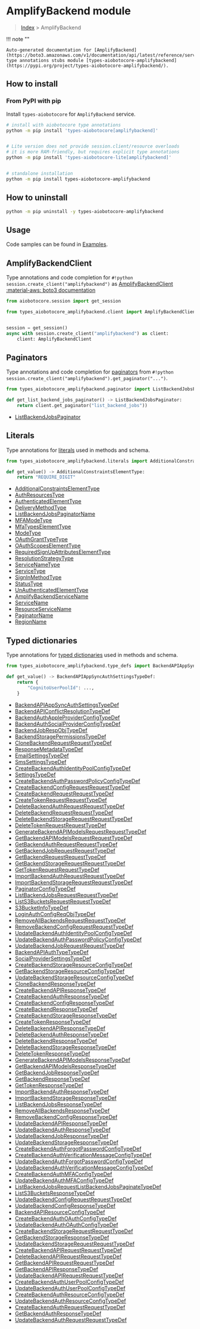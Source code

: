 # AmplifyBackend module

> [Index](../README.md) > AmplifyBackend


!!! note ""

    Auto-generated documentation for [AmplifyBackend](https://boto3.amazonaws.com/v1/documentation/api/latest/reference/services/amplifybackend.html#AmplifyBackend)
    type annotations stubs module [types-aiobotocore-amplifybackend](https://pypi.org/project/types-aiobotocore-amplifybackend/).

## How to install



### From PyPI with pip

Install `types-aiobotocore` for `AmplifyBackend` service.

```bash
# install with aiobotocore type annotations
python -m pip install 'types-aiobotocore[amplifybackend]'


# Lite version does not provide session.client/resource overloads
# it is more RAM-friendly, but requires explicit type annotations
python -m pip install 'types-aiobotocore-lite[amplifybackend]'


# standalone installation
python -m pip install types-aiobotocore-amplifybackend
```



## How to uninstall

```bash
python -m pip uninstall -y types-aiobotocore-amplifybackend
```

## Usage

Code samples can be found in [Examples](./usage.md).

## AmplifyBackendClient

Type annotations and code completion for  `#!python session.create_client("amplifybackend")` as [AmplifyBackendClient](./client.md)
[:material-aws: boto3 documentation](https://boto3.amazonaws.com/v1/documentation/api/latest/reference/services/amplifybackend.html#AmplifyBackend.Client)

```python title="Usage example"
from aiobotocore.session import get_session

from types_aiobotocore_amplifybackend.client import AmplifyBackendClient


session = get_session()
async with session.create_client("amplifybackend") as client:
    client: AmplifyBackendClient
```


## Paginators

Type annotations and code completion for
[paginators](./paginators.md)
from `#!python session.create_client("amplifybackend").get_paginator("...")`.

```python title="Usage example"
from types_aiobotocore_amplifybackend.paginator import ListBackendJobsPaginator

def get_list_backend_jobs_paginator() -> ListBackendJobsPaginator:
    return client.get_paginator("list_backend_jobs"))
```

- [ListBackendJobsPaginator](./paginators.md#listbackendjobspaginator)








## Literals

Type annotations for [literals](./literals.md) used in methods and schema.

```python title="Usage example"
from types_aiobotocore_amplifybackend.literals import AdditionalConstraintsElementType

def get_value() -> AdditionalConstraintsElementType:
    return "REQUIRE_DIGIT"
```

- [AdditionalConstraintsElementType](./literals.md#additionalconstraintselementtype)
- [AuthResourcesType](./literals.md#authresourcestype)
- [AuthenticatedElementType](./literals.md#authenticatedelementtype)
- [DeliveryMethodType](./literals.md#deliverymethodtype)
- [ListBackendJobsPaginatorName](./literals.md#listbackendjobspaginatorname)
- [MFAModeType](./literals.md#mfamodetype)
- [MfaTypesElementType](./literals.md#mfatypeselementtype)
- [ModeType](./literals.md#modetype)
- [OAuthGrantTypeType](./literals.md#oauthgranttypetype)
- [OAuthScopesElementType](./literals.md#oauthscopeselementtype)
- [RequiredSignUpAttributesElementType](./literals.md#requiredsignupattributeselementtype)
- [ResolutionStrategyType](./literals.md#resolutionstrategytype)
- [ServiceNameType](./literals.md#servicenametype)
- [ServiceType](./literals.md#servicetype)
- [SignInMethodType](./literals.md#signinmethodtype)
- [StatusType](./literals.md#statustype)
- [UnAuthenticatedElementType](./literals.md#unauthenticatedelementtype)
- [AmplifyBackendServiceName](./literals.md#amplifybackendservicename)
- [ServiceName](./literals.md#servicename)
- [ResourceServiceName](./literals.md#resourceservicename)
- [PaginatorName](./literals.md#paginatorname)
- [RegionName](./literals.md#regionname)




## Typed dictionaries

Type annotations for [typed dictionaries](./type_defs.md) used in methods and schema.

```python title="Usage example"
from types_aiobotocore_amplifybackend.type_defs import BackendAPIAppSyncAuthSettingsTypeDef

def get_value() -> BackendAPIAppSyncAuthSettingsTypeDef:
    return {
        "CognitoUserPoolId": ...,
    }
```

- [BackendAPIAppSyncAuthSettingsTypeDef](./type_defs.md#backendapiappsyncauthsettingstypedef)
- [BackendAPIConflictResolutionTypeDef](./type_defs.md#backendapiconflictresolutiontypedef)
- [BackendAuthAppleProviderConfigTypeDef](./type_defs.md#backendauthappleproviderconfigtypedef)
- [BackendAuthSocialProviderConfigTypeDef](./type_defs.md#backendauthsocialproviderconfigtypedef)
- [BackendJobRespObjTypeDef](./type_defs.md#backendjobrespobjtypedef)
- [BackendStoragePermissionsTypeDef](./type_defs.md#backendstoragepermissionstypedef)
- [CloneBackendRequestRequestTypeDef](./type_defs.md#clonebackendrequestrequesttypedef)
- [ResponseMetadataTypeDef](./type_defs.md#responsemetadatatypedef)
- [EmailSettingsTypeDef](./type_defs.md#emailsettingstypedef)
- [SmsSettingsTypeDef](./type_defs.md#smssettingstypedef)
- [CreateBackendAuthIdentityPoolConfigTypeDef](./type_defs.md#createbackendauthidentitypoolconfigtypedef)
- [SettingsTypeDef](./type_defs.md#settingstypedef)
- [CreateBackendAuthPasswordPolicyConfigTypeDef](./type_defs.md#createbackendauthpasswordpolicyconfigtypedef)
- [CreateBackendConfigRequestRequestTypeDef](./type_defs.md#createbackendconfigrequestrequesttypedef)
- [CreateBackendRequestRequestTypeDef](./type_defs.md#createbackendrequestrequesttypedef)
- [CreateTokenRequestRequestTypeDef](./type_defs.md#createtokenrequestrequesttypedef)
- [DeleteBackendAuthRequestRequestTypeDef](./type_defs.md#deletebackendauthrequestrequesttypedef)
- [DeleteBackendRequestRequestTypeDef](./type_defs.md#deletebackendrequestrequesttypedef)
- [DeleteBackendStorageRequestRequestTypeDef](./type_defs.md#deletebackendstoragerequestrequesttypedef)
- [DeleteTokenRequestRequestTypeDef](./type_defs.md#deletetokenrequestrequesttypedef)
- [GenerateBackendAPIModelsRequestRequestTypeDef](./type_defs.md#generatebackendapimodelsrequestrequesttypedef)
- [GetBackendAPIModelsRequestRequestTypeDef](./type_defs.md#getbackendapimodelsrequestrequesttypedef)
- [GetBackendAuthRequestRequestTypeDef](./type_defs.md#getbackendauthrequestrequesttypedef)
- [GetBackendJobRequestRequestTypeDef](./type_defs.md#getbackendjobrequestrequesttypedef)
- [GetBackendRequestRequestTypeDef](./type_defs.md#getbackendrequestrequesttypedef)
- [GetBackendStorageRequestRequestTypeDef](./type_defs.md#getbackendstoragerequestrequesttypedef)
- [GetTokenRequestRequestTypeDef](./type_defs.md#gettokenrequestrequesttypedef)
- [ImportBackendAuthRequestRequestTypeDef](./type_defs.md#importbackendauthrequestrequesttypedef)
- [ImportBackendStorageRequestRequestTypeDef](./type_defs.md#importbackendstoragerequestrequesttypedef)
- [PaginatorConfigTypeDef](./type_defs.md#paginatorconfigtypedef)
- [ListBackendJobsRequestRequestTypeDef](./type_defs.md#listbackendjobsrequestrequesttypedef)
- [ListS3BucketsRequestRequestTypeDef](./type_defs.md#lists3bucketsrequestrequesttypedef)
- [S3BucketInfoTypeDef](./type_defs.md#s3bucketinfotypedef)
- [LoginAuthConfigReqObjTypeDef](./type_defs.md#loginauthconfigreqobjtypedef)
- [RemoveAllBackendsRequestRequestTypeDef](./type_defs.md#removeallbackendsrequestrequesttypedef)
- [RemoveBackendConfigRequestRequestTypeDef](./type_defs.md#removebackendconfigrequestrequesttypedef)
- [UpdateBackendAuthIdentityPoolConfigTypeDef](./type_defs.md#updatebackendauthidentitypoolconfigtypedef)
- [UpdateBackendAuthPasswordPolicyConfigTypeDef](./type_defs.md#updatebackendauthpasswordpolicyconfigtypedef)
- [UpdateBackendJobRequestRequestTypeDef](./type_defs.md#updatebackendjobrequestrequesttypedef)
- [BackendAPIAuthTypeTypeDef](./type_defs.md#backendapiauthtypetypedef)
- [SocialProviderSettingsTypeDef](./type_defs.md#socialprovidersettingstypedef)
- [CreateBackendStorageResourceConfigTypeDef](./type_defs.md#createbackendstorageresourceconfigtypedef)
- [GetBackendStorageResourceConfigTypeDef](./type_defs.md#getbackendstorageresourceconfigtypedef)
- [UpdateBackendStorageResourceConfigTypeDef](./type_defs.md#updatebackendstorageresourceconfigtypedef)
- [CloneBackendResponseTypeDef](./type_defs.md#clonebackendresponsetypedef)
- [CreateBackendAPIResponseTypeDef](./type_defs.md#createbackendapiresponsetypedef)
- [CreateBackendAuthResponseTypeDef](./type_defs.md#createbackendauthresponsetypedef)
- [CreateBackendConfigResponseTypeDef](./type_defs.md#createbackendconfigresponsetypedef)
- [CreateBackendResponseTypeDef](./type_defs.md#createbackendresponsetypedef)
- [CreateBackendStorageResponseTypeDef](./type_defs.md#createbackendstorageresponsetypedef)
- [CreateTokenResponseTypeDef](./type_defs.md#createtokenresponsetypedef)
- [DeleteBackendAPIResponseTypeDef](./type_defs.md#deletebackendapiresponsetypedef)
- [DeleteBackendAuthResponseTypeDef](./type_defs.md#deletebackendauthresponsetypedef)
- [DeleteBackendResponseTypeDef](./type_defs.md#deletebackendresponsetypedef)
- [DeleteBackendStorageResponseTypeDef](./type_defs.md#deletebackendstorageresponsetypedef)
- [DeleteTokenResponseTypeDef](./type_defs.md#deletetokenresponsetypedef)
- [GenerateBackendAPIModelsResponseTypeDef](./type_defs.md#generatebackendapimodelsresponsetypedef)
- [GetBackendAPIModelsResponseTypeDef](./type_defs.md#getbackendapimodelsresponsetypedef)
- [GetBackendJobResponseTypeDef](./type_defs.md#getbackendjobresponsetypedef)
- [GetBackendResponseTypeDef](./type_defs.md#getbackendresponsetypedef)
- [GetTokenResponseTypeDef](./type_defs.md#gettokenresponsetypedef)
- [ImportBackendAuthResponseTypeDef](./type_defs.md#importbackendauthresponsetypedef)
- [ImportBackendStorageResponseTypeDef](./type_defs.md#importbackendstorageresponsetypedef)
- [ListBackendJobsResponseTypeDef](./type_defs.md#listbackendjobsresponsetypedef)
- [RemoveAllBackendsResponseTypeDef](./type_defs.md#removeallbackendsresponsetypedef)
- [RemoveBackendConfigResponseTypeDef](./type_defs.md#removebackendconfigresponsetypedef)
- [UpdateBackendAPIResponseTypeDef](./type_defs.md#updatebackendapiresponsetypedef)
- [UpdateBackendAuthResponseTypeDef](./type_defs.md#updatebackendauthresponsetypedef)
- [UpdateBackendJobResponseTypeDef](./type_defs.md#updatebackendjobresponsetypedef)
- [UpdateBackendStorageResponseTypeDef](./type_defs.md#updatebackendstorageresponsetypedef)
- [CreateBackendAuthForgotPasswordConfigTypeDef](./type_defs.md#createbackendauthforgotpasswordconfigtypedef)
- [CreateBackendAuthVerificationMessageConfigTypeDef](./type_defs.md#createbackendauthverificationmessageconfigtypedef)
- [UpdateBackendAuthForgotPasswordConfigTypeDef](./type_defs.md#updatebackendauthforgotpasswordconfigtypedef)
- [UpdateBackendAuthVerificationMessageConfigTypeDef](./type_defs.md#updatebackendauthverificationmessageconfigtypedef)
- [CreateBackendAuthMFAConfigTypeDef](./type_defs.md#createbackendauthmfaconfigtypedef)
- [UpdateBackendAuthMFAConfigTypeDef](./type_defs.md#updatebackendauthmfaconfigtypedef)
- [ListBackendJobsRequestListBackendJobsPaginateTypeDef](./type_defs.md#listbackendjobsrequestlistbackendjobspaginatetypedef)
- [ListS3BucketsResponseTypeDef](./type_defs.md#lists3bucketsresponsetypedef)
- [UpdateBackendConfigRequestRequestTypeDef](./type_defs.md#updatebackendconfigrequestrequesttypedef)
- [UpdateBackendConfigResponseTypeDef](./type_defs.md#updatebackendconfigresponsetypedef)
- [BackendAPIResourceConfigTypeDef](./type_defs.md#backendapiresourceconfigtypedef)
- [CreateBackendAuthOAuthConfigTypeDef](./type_defs.md#createbackendauthoauthconfigtypedef)
- [UpdateBackendAuthOAuthConfigTypeDef](./type_defs.md#updatebackendauthoauthconfigtypedef)
- [CreateBackendStorageRequestRequestTypeDef](./type_defs.md#createbackendstoragerequestrequesttypedef)
- [GetBackendStorageResponseTypeDef](./type_defs.md#getbackendstorageresponsetypedef)
- [UpdateBackendStorageRequestRequestTypeDef](./type_defs.md#updatebackendstoragerequestrequesttypedef)
- [CreateBackendAPIRequestRequestTypeDef](./type_defs.md#createbackendapirequestrequesttypedef)
- [DeleteBackendAPIRequestRequestTypeDef](./type_defs.md#deletebackendapirequestrequesttypedef)
- [GetBackendAPIRequestRequestTypeDef](./type_defs.md#getbackendapirequestrequesttypedef)
- [GetBackendAPIResponseTypeDef](./type_defs.md#getbackendapiresponsetypedef)
- [UpdateBackendAPIRequestRequestTypeDef](./type_defs.md#updatebackendapirequestrequesttypedef)
- [CreateBackendAuthUserPoolConfigTypeDef](./type_defs.md#createbackendauthuserpoolconfigtypedef)
- [UpdateBackendAuthUserPoolConfigTypeDef](./type_defs.md#updatebackendauthuserpoolconfigtypedef)
- [CreateBackendAuthResourceConfigTypeDef](./type_defs.md#createbackendauthresourceconfigtypedef)
- [UpdateBackendAuthResourceConfigTypeDef](./type_defs.md#updatebackendauthresourceconfigtypedef)
- [CreateBackendAuthRequestRequestTypeDef](./type_defs.md#createbackendauthrequestrequesttypedef)
- [GetBackendAuthResponseTypeDef](./type_defs.md#getbackendauthresponsetypedef)
- [UpdateBackendAuthRequestRequestTypeDef](./type_defs.md#updatebackendauthrequestrequesttypedef)

